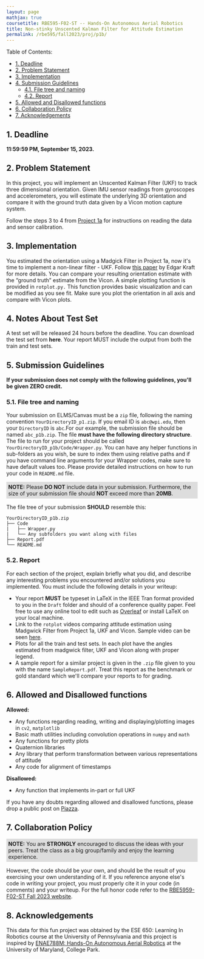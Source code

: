 ```yaml
---
layout: page
mathjax: true
coursetitle: RBE595-F02-ST -- Hands-On Autonomous Aerial Robotics
title: Non-stinky Unscented Kalman Filter for Attitude Estimation 
permalink: /rbe595/fall2023/proj/p1b/
---
```


Table of Contents:
- [1. Deadline](#due)
- [2. Problem Statement](#prob)
- [3. Implementation](#implementation)
- [4. Submission Guidelines](#sub)
  - [4.1. File tree and naming](#files)
  - [4.2. Report](#report)
- [5. Allowed and Disallowed functions](#funcs)
- [6. Collaboration Policy](#coll)
- [7. Acknowledgements](#ack)

<a name='due'></a>
## 1. Deadline 
**11:59:59 PM, September 15, 2023.**

<a name='prob'></a>
## 2. Problem Statement 
In this project, you will implement an Unscented Kalman Filter (UKF) to track three dimensional orientation. Given IMU sensor readings from gyroscopes and accelerometers, you will estimate the underlying 3D orientation and compare it with the ground truth data given by a Vicon motion capture system. 

Follow the steps 3 to 4 from [Project 1a](https://rbe549.github.io/rbe595/fall2023/proj/p1a/) for instructions on reading the data and sensor calibration.


<a name='implementation'></a>
## 3. Implementation
You estimated the orientation using a Madgick Filter in Project 1a, now it's time to implement a non-linear filter - UKF. Follow [this paper](https://ieeexplore.ieee.org/document/1257247) by Edgar Kraft for more details.  You can compare your resulting orientation estimate with the “ground truth” estimate from the Vicon. A simple plotting function is provided in `rotplot.py.` This function provides basic visualization and can be modified as you see fit. 
Make sure you plot the orientation in all axis and compare with Vicon plots.

<a name='testset'></a>
## 4. Notes About Test Set
A test set will be released 24 hours before the deadline. You can download the test set from <b>here</b>. Your report MUST include the output from both the train and test sets. 


<a name='sub'></a>

## 5. Submission Guidelines

**If your submission does not comply with the following guidelines, you'll be given ZERO credit.**

### 5.1. File tree and naming

Your submission on ELMS/Canvas must be a ``zip`` file, following the naming convention ``YourDirectoryID_p1.zip``. If you email ID is ``abc@wpi.edu``, then your ``DirectoryID`` is ``abc``.For our example, the submission file should be named ``abc_p1b.zip``. The file **must have the following directory structure**. The file to run for your project should be called ``YourDirectoryID_p1b/Code/Wrapper.py``. You can have any helper functions in sub-folders as you wish, be sure to index them using relative paths and if you have command line arguments for your Wrapper codes, make sure to have default values too. Please provide detailed instructions on how to run your code in ``README.md`` file. 

<p style="background-color:#ddd; padding:5px">
<b>NOTE:</b> 
Please <b>DO NOT</b> include data in your submission. Furthermore, the size of your submission file should <b>NOT</b> exceed more than <b>20MB</b>.
</p>

The file tree of your submission <b>SHOULD</b> resemble this:

```
YourDirectoryID_p1b.zip
├── Code
|   ├── Wrapper.py
|   └── Any subfolders you want along with files
├── Report.pdf
└── README.md
```

<a name='report'></a>

### 5.2. Report

For each section of the project, explain briefly what you did, and describe any interesting problems you encountered and/or solutions you implemented. You must include the following details in your writeup:

- Your report **MUST** be typeset in LaTeX in the IEEE Tran format provided to you in the ``Draft`` folder and should of a conference quality paper. Feel free to use any online tool to edit such as [Overleaf](https://www.overleaf.com) or install LaTeX on your local machine.
- Link to the `rotplot` videos comparing attitude estimation using Madgwick Filter from Project 1a, UKF and Vicon. Sample video can be seen [here](https://www.youtube.com/watch?feature=player_embedded&v=iCe3o-9moUM).
- Plots for all the train and test sets. In each plot have the angles estimated from madgwick filter, UKF and Vicon along with proper legend.  
- A sample report for a similar project is given in the `.zip` file given to you with the name `SampleReport.pdf`. Treat this report as the benchmark or gold standard which we'll compare your reports to for grading.


<a name='funcs'></a>

## 6. Allowed and Disallowed functions

<b> Allowed:</b>

- Any functions regarding reading, writing and displaying/plotting images in `cv2`, `matplotlib`
- Basic math utilities including convolution operations in `numpy` and `math`
- Any functions for pretty plots
- Quaternion libraries
- Any library that perform transformation between various representations of attitude
- Any code for alignment of timestamps


<b> Disallowed:</b>

- Any function that implements in-part or full UKF

If you have any doubts regarding allowed and disallowed functions, please drop a public post on [Piazza](https://piazza.com/wpi/fall2023/rbe595). 

<a name='coll'></a>

## 7. Collaboration Policy
<p style="background-color:#ddd; padding:5px">
<b>NOTE:</b> 
You are <b>STRONGLY</b> encouraged to discuss the ideas with your peers. Treat the class as a big group/family and enjoy the learning experience. 
</p>

However, the code should be your own, and should be the result of you exercising your own understanding of it. If you reference anyone else's code in writing your project, you must properly cite it in your code (in comments) and your writeup. For the full honor code refer to the [RBE5959-F02-ST Fall 2023 website](https://nitinjsanket.github.io/teaching/rbe595/fall2023.html).

<a name='ack'></a>

## 8. Acknowledgements

This data for this fun project was obtained by the ESE 650: Learning In Robotics course at the University of Pennsylvania and this project is inspired by <a href="https://prg.cs.umd.edu/enae788m">ENAE788M: Hands-On Autonomous Aerial Robotics</a> at the University of Maryland, College Park. 
